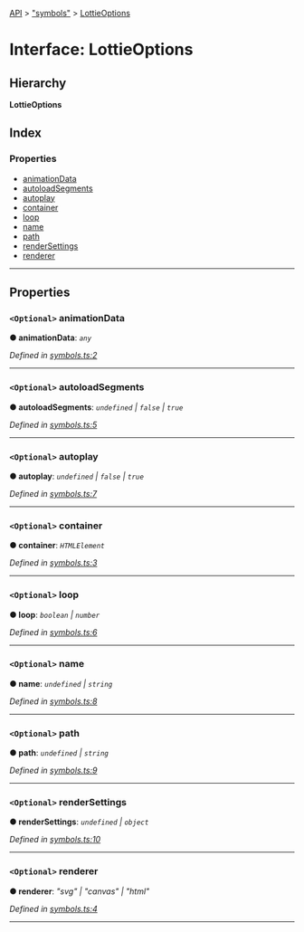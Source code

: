 [API](../README.md) > ["symbols"](../modules/_symbols_.md) > [LottieOptions](../interfaces/_symbols_.lottieoptions.md)

# Interface: LottieOptions

## Hierarchy

**LottieOptions**

## Index

### Properties

* [animationData](_symbols_.lottieoptions.md#animationdata)
* [autoloadSegments](_symbols_.lottieoptions.md#autoloadsegments)
* [autoplay](_symbols_.lottieoptions.md#autoplay)
* [container](_symbols_.lottieoptions.md#container)
* [loop](_symbols_.lottieoptions.md#loop)
* [name](_symbols_.lottieoptions.md#name)
* [path](_symbols_.lottieoptions.md#path)
* [renderSettings](_symbols_.lottieoptions.md#rendersettings)
* [renderer](_symbols_.lottieoptions.md#renderer)

---

## Properties

<a id="animationdata"></a>

### `<Optional>` animationData

**● animationData**: *`any`*

*Defined in [symbols.ts:2](https://github.com/ngx-lottie/ngx-lottie/blob/c0534fc/src/lottie/src/symbols.ts#L2)*

___
<a id="autoloadsegments"></a>

### `<Optional>` autoloadSegments

**● autoloadSegments**: *`undefined` \| `false` \| `true`*

*Defined in [symbols.ts:5](https://github.com/ngx-lottie/ngx-lottie/blob/c0534fc/src/lottie/src/symbols.ts#L5)*

___
<a id="autoplay"></a>

### `<Optional>` autoplay

**● autoplay**: *`undefined` \| `false` \| `true`*

*Defined in [symbols.ts:7](https://github.com/ngx-lottie/ngx-lottie/blob/c0534fc/src/lottie/src/symbols.ts#L7)*

___
<a id="container"></a>

### `<Optional>` container

**● container**: *`HTMLElement`*

*Defined in [symbols.ts:3](https://github.com/ngx-lottie/ngx-lottie/blob/c0534fc/src/lottie/src/symbols.ts#L3)*

___
<a id="loop"></a>

### `<Optional>` loop

**● loop**: *`boolean` \| `number`*

*Defined in [symbols.ts:6](https://github.com/ngx-lottie/ngx-lottie/blob/c0534fc/src/lottie/src/symbols.ts#L6)*

___
<a id="name"></a>

### `<Optional>` name

**● name**: *`undefined` \| `string`*

*Defined in [symbols.ts:8](https://github.com/ngx-lottie/ngx-lottie/blob/c0534fc/src/lottie/src/symbols.ts#L8)*

___
<a id="path"></a>

### `<Optional>` path

**● path**: *`undefined` \| `string`*

*Defined in [symbols.ts:9](https://github.com/ngx-lottie/ngx-lottie/blob/c0534fc/src/lottie/src/symbols.ts#L9)*

___
<a id="rendersettings"></a>

### `<Optional>` renderSettings

**● renderSettings**: *`undefined` \| `object`*

*Defined in [symbols.ts:10](https://github.com/ngx-lottie/ngx-lottie/blob/c0534fc/src/lottie/src/symbols.ts#L10)*

___
<a id="renderer"></a>

### `<Optional>` renderer

**● renderer**: *"svg" \| "canvas" \| "html"*

*Defined in [symbols.ts:4](https://github.com/ngx-lottie/ngx-lottie/blob/c0534fc/src/lottie/src/symbols.ts#L4)*

___

